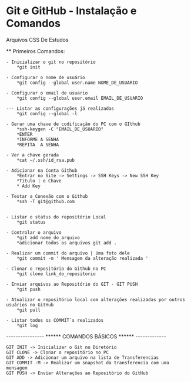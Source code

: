 # Git e GitHub - Instalação e Comandos
Arquivos CSS De Estudos


** Primeiros Comandos:

	- Inicializar o git no repositório
		*git init

	- Configurar o nome de usuário
		*git config --global user.name NOME_DE_USUARIO

	- Configurar o email de usuario
		*git config --global user.email EMAIL_DE_USUARIO

	--- Listar as configurações já realizadas
		*git config --global -l

	- Gerar uma chave de codificação do PC com o GIthub
		*ssh-keygen -C "EMAIL_DE_USUARIO"
		*ENTER
		*INFORME A SENHA
		*REPITA  A SENHA
	
	- Ver a chave gerada
		*cat ~/.ssh/id_rsa.pub
	
	- Adicionar na Conta Github
		*Entrar no Site -> Settings -> SSH Keys -> New SSH Key	
		*Titulo | e Chave
		* Add Key

	- Testar a Conexão com o Github
		*ssh -T git@github.com
	
	
	- Listar o status do repositório Local
		*git status
	
	- Controlar o arquivo
		*git add nome_do_arquivo
		*adicionar todos os arquivos git add .

	- Realizar um commit do arquivo | Uma foto dele
		*git commit -m ' Mensagem da alteração realizada '

	- Clonar o repositório do Github no PC
		*git clone link_do_repositorio

	- Enviar arquivos ao Repositório do GIT - GIT PUSH
		*git push 
	
	- Atualizar o repositório local com alterações realizadas por outros usuários no GitHub
		*git pull
	
	- Listar todos os COMMIT´s realizados
		*git log

---------------- ****** COMANDOS BÁSICOS ****** -------------

	GIT INIT -> Inicializar o Git no Diretório
	GIT CLONE -> Clonar o repositório no PC
	GIT ADD -> Adicionar um arquivo na lista de Transferencias
	GIT COMMIT -M -> Realizar um snapshot da transferencia com uma mensagem
	GIT PUSH -> Enviar Alterações ao Repositório do GitHub
